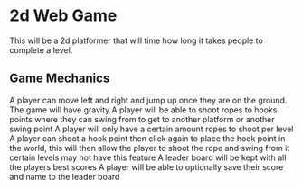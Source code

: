 # 2d Web Game

This will be a 2d platformer that will time how long it takes people to complete a level.

## Game Mechanics

A player can move left and right and jump up once they are on the ground.
The game will have gravity
A player will be able to shoot ropes to hooks points where they can swing from to get to another platform or another swing point
A player will only have a certain amount ropes to shoot per level
A player can shoot a hook point then click again to place the hook point in the world, this will then allow the player to shoot the rope and swing from it
certain levels may not have this feature
A leader board will be kept with all the players best scores
A player will be able to optionally save their score and name to the leader board

